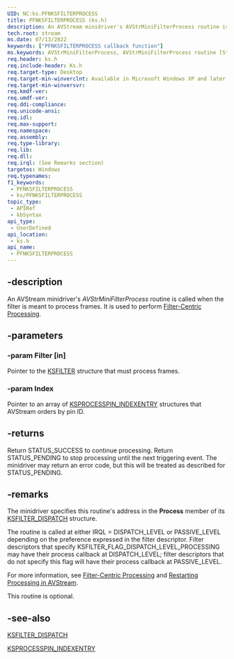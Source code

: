 ```yaml
---
UID: NC:ks.PFNKSFILTERPROCESS
title: PFNKSFILTERPROCESS (ks.h)
description: An AVStream minidriver's AVStrMiniFilterProcess routine is called when the filter is meant to process frames. It is used to perform Filter-Centric Processing.
tech.root: stream
ms.date: 07/13/2022
keywords: ["PFNKSFILTERPROCESS callback function"]
ms.keywords: AVStrMiniFilterProcess, AVStrMiniFilterProcess routine [Streaming Media Devices], PFNKSFILTERPROCESS, avstclbk_220bff5f-a966-460b-9157-b512cfc9c336.xml, ks/AVStrMiniFilterProcess, stream.avstrminifilterprocess
req.header: ks.h
req.include-header: Ks.h
req.target-type: Desktop
req.target-min-winverclnt: Available in Microsoft Windows XP and later operating systems and DirectX 8.0 and later DirectX versions.
req.target-min-winversvr: 
req.kmdf-ver: 
req.umdf-ver: 
req.ddi-compliance: 
req.unicode-ansi: 
req.idl: 
req.max-support: 
req.namespace: 
req.assembly: 
req.type-library: 
req.lib: 
req.dll: 
req.irql: (See Remarks section)
targetos: Windows
req.typenames: 
f1_keywords:
 - PFNKSFILTERPROCESS
 - ks/PFNKSFILTERPROCESS
topic_type:
 - APIRef
 - kbSyntax
api_type:
 - UserDefined
api_location:
 - ks.h
api_name:
 - PFNKSFILTERPROCESS
---
```


## -description

An AVStream minidriver's *AVStrMiniFilterProcess* routine is called when the filter is meant to process frames. It is used to perform [Filter-Centric Processing](/windows-hardware/drivers/stream/filter-centric-processing).

## -parameters

### -param Filter [in]

Pointer to the [KSFILTER](./ns-ks-_ksfilter.md) structure that must process frames.

### -param Index

Pointer to an array of [KSPROCESSPIN_INDEXENTRY](./ns-ks-_ksprocesspin_indexentry.md) structures that AVStream orders by pin ID.

## -returns

Return STATUS_SUCCESS to continue processing. Return STATUS_PENDING to stop processing until the next triggering event. The minidriver may return an error code, but this will be treated as described for STATUS_PENDING.

## -remarks

The minidriver specifies this routine's address in the **Process** member of its [KSFILTER_DISPATCH](./ns-ks-_ksfilter_dispatch.md) structure.

The routine is called at either IRQL = DISPATCH_LEVEL or PASSIVE_LEVEL depending on the preference expressed in the filter descriptor. Filter descriptors that specify KSFILTER_FLAG_DISPATCH_LEVEL_PROCESSING may have their process callback at DISPATCH_LEVEL; filter descriptors that do not specify this flag will have their process callback at PASSIVE_LEVEL.

For more information, see [Filter-Centric Processing](/windows-hardware/drivers/stream/filter-centric-processing) and [Restarting Processing in AVStream](/windows-hardware/drivers/stream/restarting-processing-in-avstream).

This routine is optional.

## -see-also

[KSFILTER_DISPATCH](./ns-ks-_ksfilter_dispatch.md)

[KSPROCESSPIN_INDEXENTRY](./ns-ks-_ksprocesspin_indexentry.md)